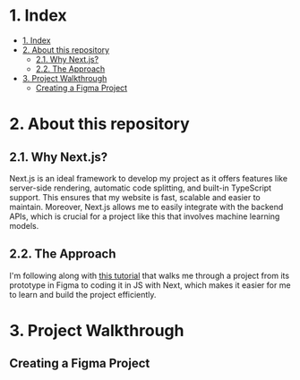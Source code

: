 # 1. Index
- [1. Index](#1-index)
- [2. About this repository](#2-about-this-repository)
  - [2.1. Why Next.js?](#21-why-nextjs)
  - [2.2. The Approach](#22-the-approach)
- [3. Project Walkthrough](#3-project-walkthrough)
  - [Creating a Figma Project](#creating-a-figma-project)

# 2. About this repository
## 2.1. Why Next.js?
Next.js is an ideal framework to develop my project as it offers features like server-side rendering, automatic code splitting, and built-in TypeScript support. This ensures that my website is fast, scalable and easier to maintain. Moreover, Next.js allows me to easily integrate with the backend APIs, which is crucial for a project like this that involves machine learning models.

## 2.2. The Approach
I'm following along with [this tutorial](https://www.youtube.com/watch?v=QjZIeA952jE) that walks me through a project from its prototype in Figma to coding it in JS with Next, which makes it easier for me to learn and build the project efficiently.

# 3. Project Walkthrough
## Creating a Figma Project
